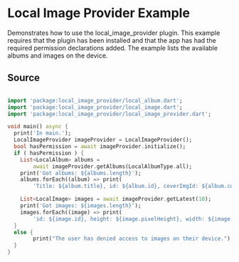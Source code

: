 # Local Image Provider Example

Demonstrates how to use the local_image_provider plugin. This example requires that the plugin has been installed and that the app has had the required permission declarations added. The example lists the available albums and images on the device.  


## Source

```dart

import 'package:local_image_provider/local_album.dart';
import 'package:local_image_provider/local_image.dart';
import 'package:local_image_provider/local_image_provider.dart';

void main() async {
  print('In main.');
  LocalImageProvider imageProvider = LocalImageProvider();
  bool hasPermission = await imageProvider.initialize();
  if ( hasPermission ) {
    List<LocalAlbum> albums =
        await imageProvider.getAlbums(LocalAlbumType.all);
    print('Got albums: ${albums.length}');
    albums.forEach((album) => print(
        'Title: ${album.title}, id: ${album.id}, coverImgId: ${album.coverImgId}'));

    List<LocalImage> images = await imageProvider.getLatest(10);
    print('Got images: ${images.length}');
    images.forEach((image) => print(
        'id: ${image.id}, height: ${image.pixelHeight}, width: ${image.pixelWidth}'));
  }
  else {
        print("The user has denied access to images on their device.");
  }
}
```